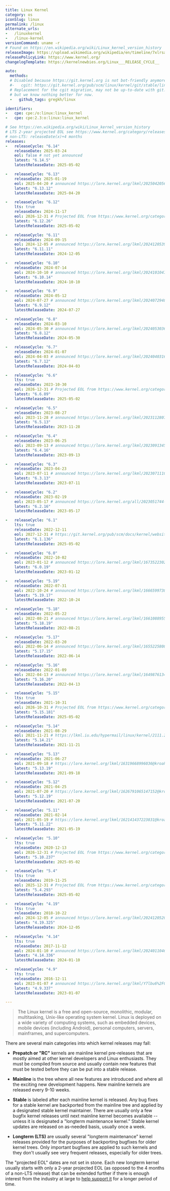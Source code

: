 ```yaml
---
title: Linux Kernel
category: os
iconSlug: linux
permalink: /linux
alternate_urls:
-   /linuxkernel
-   /linux-kernel
versionCommand: uname -r
# Found on https://en.wikipedia.org/wiki/Linux_kernel_version_history
releaseImage: https://upload.wikimedia.org/wikipedia/en/timeline/7xlrsa6tukgfhkr2gvf5f84uvr39etd.png
releasePolicyLink: https://www.kernel.org/
changelogTemplate: https://kernelnewbies.org/Linux___RELEASE_CYCLE__

auto:
  methods:
  # Disabled because https://git.kernel.org is not bot-friendly anymore
  #-   cgit: https://git.kernel.org/pub/scm/linux/kernel/git/stable/linux.git
  # Replacement for the cgit migration, may not be up-to-date with git.kernel.org,
  # but we know nothing better for now.
  -   github_tags: gregkh/linux

identifiers:
-   cpe: cpe:/o:linux:linux_kernel
-   cpe: cpe:2.3:o:linux:linux_kernel

# See https://en.wikipedia.org/wiki/Linux_kernel_version_history
# LTS 2-year projected EOL see https://www.kernel.org/category/releases.html
# non-LTS: releaseDate(x)+4 months
releases:
-   releaseCycle: "6.14"
    releaseDate: 2025-03-24
    eol: false # not yet announced
    latest: "6.14.5"
    latestReleaseDate: 2025-05-02

-   releaseCycle: "6.13"
    releaseDate: 2025-01-19
    eol: 2025-04-20 # announced https://lore.kernel.org/lkml/2025042056-outskirts-disarm-6ceb@gregkh/
    latest: "6.13.12"
    latestReleaseDate: 2025-04-20

-   releaseCycle: "6.12"
    lts: true
    releaseDate: 2024-11-17
    eol: 2026-12-31 # Projected EOL from https://www.kernel.org/category/releases.html
    latest: "6.12.26"
    latestReleaseDate: 2025-05-02

-   releaseCycle: "6.11"
    releaseDate: 2024-09-15
    eol: 2024-12-05 # announced https://lore.kernel.org/lkml/2024120539-badass-unboxed-0b14@gregkh/
    latest: "6.11.11"
    latestReleaseDate: 2024-12-05

-   releaseCycle: "6.10"
    releaseDate: 2024-07-14
    eol: 2024-10-10 # announced https://lore.kernel.org/lkml/2024101047-unclothed-armadillo-6520@gregkh/
    latest: "6.10.14"
    latestReleaseDate: 2024-10-10

-   releaseCycle: "6.9"
    releaseDate: 2024-05-12
    eol: 2024-07-27 # announced https://lore.kernel.org/lkml/2024072948-glimmer-glitch-6a95@gregkh/
    latest: "6.9.12"
    latestReleaseDate: 2024-07-27

-   releaseCycle: "6.8"
    releaseDate: 2024-03-10
    eol: 2024-05-30 # announced https://lore.kernel.org/lkml/2024053036-matron-confess-13e0@gregkh/
    latest: "6.8.12"
    latestReleaseDate: 2024-05-30

-   releaseCycle: "6.7"
    releaseDate: 2024-01-07
    eol: 2024-04-03 # announced https://lore.kernel.org/lkml/2024040316-sports-conceal-dbbb@gregkh/
    latest: "6.7.12"
    latestReleaseDate: 2024-04-03

-   releaseCycle: "6.6"
    lts: true
    releaseDate: 2023-10-30
    eol: 2026-12-31 # Projected EOL from https://www.kernel.org/category/releases.html
    latest: "6.6.89"
    latestReleaseDate: 2025-05-02

-   releaseCycle: "6.5"
    releaseDate: 2023-08-27
    eol: 2023-11-28 # announced https://lore.kernel.org/lkml/2023112807-usher-penholder-f856@gregkh/
    latest: "6.5.13"
    latestReleaseDate: 2023-11-28

-   releaseCycle: "6.4"
    releaseDate: 2023-06-25
    eol: 2023-09-13 # announced https://lore.kernel.org/lkml/2023091345-prankish-during-e3b4@gregkh/
    latest: "6.4.16"
    latestReleaseDate: 2023-09-13

-   releaseCycle: "6.3"
    releaseDate: 2023-04-23
    eol: 2023-07-11 # announced https://lore.kernel.org/lkml/2023071110-clash-nastily-2b70@gregkh/T/
    latest: "6.3.13"
    latestReleaseDate: 2023-07-11

-   releaseCycle: "6.2"
    releaseDate: 2023-02-19
    eol: 2023-05-17 # announced https://lore.kernel.org/all/2023051744-drainable-footwear-49bd@gregkh/
    latest: "6.2.16"
    latestReleaseDate: 2023-05-17

-   releaseCycle: "6.1"
    lts: true
    releaseDate: 2022-12-11
    eol: 2027-12-31 # https://git.kernel.org/pub/scm/docs/kernel/website.git/commit/?id=e6083565a79c3d711c1a76d9312b8c00e06b826b
    latest: "6.1.136"
    latestReleaseDate: 2025-05-02

-   releaseCycle: "6.0"
    releaseDate: 2022-10-02
    eol: 2023-01-12 # announced https://lore.kernel.org/lkml/1673522302104114@kroah.com/
    latest: "6.0.19"
    latestReleaseDate: 2023-01-12

-   releaseCycle: "5.19"
    releaseDate: 2022-07-31
    eol: 2022-10-24 # announced https://lore.kernel.org/lkml/166659973847148@kroah.com/
    latest: "5.19.17"
    latestReleaseDate: 2022-10-24

-   releaseCycle: "5.18"
    releaseDate: 2022-05-22
    eol: 2022-08-21 # announced https://lore.kernel.org/lkml/166108895535224@kroah.com/
    latest: "5.18.19"
    latestReleaseDate: 2022-08-21

-   releaseCycle: "5.17"
    releaseDate: 2022-03-20
    eol: 2022-06-14 # announced https://lore.kernel.org/lkml/165522580839104@kroah.com/
    latest: "5.17.15"
    latestReleaseDate: 2022-06-14

-   releaseCycle: "5.16"
    releaseDate: 2022-01-09
    eol: 2022-04-13 # announced https://lore.kernel.org/lkml/164987613419048@kroah.com/
    latest: "5.16.20"
    latestReleaseDate: 2022-04-13

-   releaseCycle: "5.15"
    lts: true
    releaseDate: 2021-10-31
    eol: 2026-10-31 # Projected EOL from https://www.kernel.org/category/releases.html
    latest: "5.15.181"
    latestReleaseDate: 2025-05-02

-   releaseCycle: "5.14"
    releaseDate: 2021-08-29
    eol: 2021-11-21 # https://lkml.iu.edu/hypermail/linux/kernel/2111.2/05433.html
    latest: "5.14.21"
    latestReleaseDate: 2021-11-21

-   releaseCycle: "5.13"
    releaseDate: 2021-06-27
    eol: 2021-09-18 # https://lore.kernel.org/lkml/16319668996036@kroah.com/
    latest: "5.13.19"
    latestReleaseDate: 2021-09-18

-   releaseCycle: "5.12"
    releaseDate: 2021-04-25
    eol: 2021-07-20 # https://lore.kernel.org/lkml/1626791065147152@kroah.com/
    latest: "5.12.19"
    latestReleaseDate: 2021-07-20

-   releaseCycle: "5.11"
    releaseDate: 2021-02-14
    eol: 2021-05-19 # https://lore.kernel.org/lkml/162141437223831@kroah.com/
    latest: "5.11.22"
    latestReleaseDate: 2021-05-19

-   releaseCycle: "5.10"
    lts: true
    releaseDate: 2020-12-13
    eol: 2026-12-31 # Projected EOL from https://www.kernel.org/category/releases.html
    latest: "5.10.237"
    latestReleaseDate: 2025-05-02

-   releaseCycle: "5.4"
    lts: true
    releaseDate: 2019-11-25
    eol: 2025-12-31 # Projected EOL from https://www.kernel.org/category/releases.html
    latest: "5.4.293"
    latestReleaseDate: 2025-05-02

-   releaseCycle: "4.19"
    lts: true
    releaseDate: 2018-10-22
    eol: 2024-12-05 # announced https://lore.kernel.org/lkml/2024120520-mashing-facing-6776@gregkh/
    latest: "4.19.325"
    latestReleaseDate: 2024-12-05

-   releaseCycle: "4.14"
    lts: true
    releaseDate: 2017-11-12
    eol: 2024-01-10 # announced https://lore.kernel.org/lkml/2024011046-ecology-tiptoeing-ce50@gregkh/
    latest: "4.14.336"
    latestReleaseDate: 2024-01-10

-   releaseCycle: "4.9"
    lts: true
    releaseDate: 2016-12-11
    eol: 2023-01-07 # announced https://lore.kernel.org/lkml/Y7lbu6%2F0P7Q%2FP3oj@kroah.com/
    latest: "4.9.337"
    latestReleaseDate: 2023-01-07

---
```


> The Linux kernel is a free and open-source, monolithic, modular, multitasking, Unix-like operating
> system kernel. Linux is deployed on a wide variety of computing systems, such as embedded devices,
> mobile devices (including Android), personal computers, servers, mainframes, and supercomputers.

There are several main categories into which kernel releases may fall:

- **Prepatch or "RC"** kernels are mainline kernel pre-releases that are mostly aimed at other
  kernel developers and Linux enthusiasts. They must be compiled from source and usually contain new
  features that must be tested before they can be put into a stable release.

- **Mainline** is the tree where all new features are introduced and where all the exciting new
  development happens. New mainline kernels are released every 9-10 weeks.

- **Stable** is labeled after each mainline kernel is released. Any bug fixes for a stable kernel
  are backported from the mainline tree and applied by a designated stable kernel maintainer.
  There are usually only a few bugfix kernel releases until next mainline kernel becomes available
  -- unless it is designated a "longterm maintenance kernel." Stable kernel updates are released on
  as-needed basis, usually once a week.

- **Longterm (LTS)** are usually several "longterm maintenance" kernel releases provided for the
  purposes of backporting bugfixes for older kernel trees. Only important bugfixes are applied to
  such kernels and they don't usually see very frequent releases, especially for older trees.

The "projected EOL" dates are not set in stone. Each new longterm kernel usually starts with only a
2-year projected EOL (as opposed to the 4 months of a non-LTS release) that can be extended further
if there is enough interest from the industry at large to [help support it](http://www.kroah.com/log/blog/2021/02/03/helping-out-with-lts-kernel-releases)
for a longer period of time.
